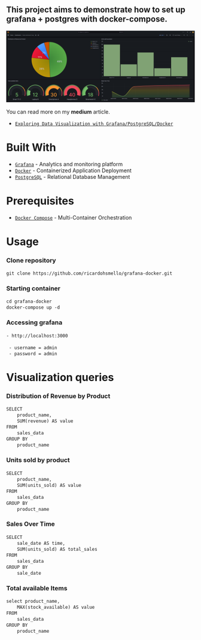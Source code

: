 ## This project aims to demonstrate how to set up grafana + postgres with docker-compose.
![](grafana/img/grafana-final-visualization.png)

You can read more on my <b>medium</b> article.

- [`Exploring Data Visualization with Grafana/PostgreSQL/Docker`](https://ricardohsmello.medium.com/exploring-data-visualization-with-grafana-postgresql-docker-7d9cb3fae5e9)

# Built With

- [`Grafana`](https://grafana.com/) - Analytics and monitoring platform
- [`Docker`](https://www.docker.com/) - Containerized Application Deployment
- [`PostgreSQL`](https://www.postgresql.org/) - Relational Database Management

# Prerequisites
- [`Docker Compose`](https://docs.docker.com/compose/) - Multi-Container Orchestration

# Usage

### Clone repository
```
git clone https://github.com/ricardohsmello/grafana-docker.git
```

### Starting container
```
cd grafana-docker
docker-compose up -d
```

### Accessing grafana
```
- http://localhost:3000

 - username = admin
 - password = admin
```

# Visualization queries
### Distribution of Revenue by Product
```
SELECT
    product_name,
    SUM(revenue) AS value
FROM
    sales_data
GROUP BY
    product_name
```

### Units sold by product

```
SELECT
    product_name,
    SUM(units_sold) AS value
FROM
    sales_data
GROUP BY
    product_name

```

### Sales Over Time

```
SELECT
    sale_date AS time,
    SUM(units_sold) AS total_sales
FROM
    sales_data
GROUP BY
    sale_date
```

### Total available Items

```
select product_name,
    MAX(stock_available) AS value
FROM
    sales_data
GROUP BY
    product_name
```
